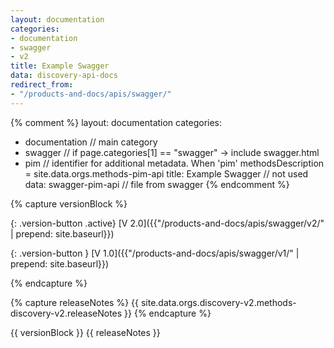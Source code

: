 ```yaml
---
layout: documentation
categories:
- documentation
- swagger
- v2
title: Example Swagger
data: discovery-api-docs
redirect_from:
- "/products-and-docs/apis/swagger/"
---
```


{% comment %}
  layout: documentation
  categories:
  - documentation                   // main category
  - swagger                         // if page.categories[1] == "swagger"  -> include swagger.html
  - pim                             // identifier for additional metadata. When 'pim' methodsDescription = site.data.orgs.methods-pim-api
  title: Example Swagger            // not used
  data: swagger-pim-api             // file from swagger
{% endcomment %}

{% capture versionBlock %}

{: .version-button .active}
[V 2.0]({{"/products-and-docs/apis/swagger/v2/" | prepend: site.baseurl}})

{: .version-button }
[V 1.0]({{"/products-and-docs/apis/swagger/v1/" | prepend: site.baseurl}})

{% endcapture %}



{% capture releaseNotes %}
   {{ site.data.orgs.discovery-v2.methods-discovery-v2.releaseNotes }}
{% endcapture %}

{{ versionBlock }}
{{ releaseNotes }}


